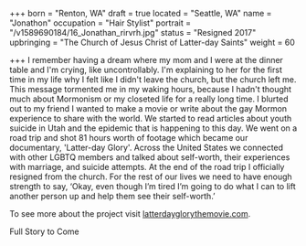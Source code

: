 +++
born = "Renton, WA"
draft = true
located = "Seattle, WA"
name = "Jonathon"
occupation = "Hair Stylist"
portrait = "/v1589690184/16_Jonathan_rirvrh.jpg"
status = "Resigned 2017"
upbringing = "The Church of Jesus Christ of Latter-day Saints"
weight = 60

+++
I remember having a dream where my mom and I were at the dinner table and I'm crying, like uncontrollably. I'm explaining to her for the first time in my life why I felt like I didn't leave the church, but the church left me. This message tormented me in my waking hours, because I hadn't thought much about Mormonism or my closeted life for a really long time. I blurted out to my friend I wanted to make a movie or write about the gay Mormon experience to share with the world. We started to read articles about youth suicide in Utah and the epidemic that is happening to this day. We went on a road trip and shot 81 hours worth of footage which became our documentary, 'Latter-day Glory'. Across the United States we connected with other LGBTQ members and talked about self-worth, their experiences with marriage, and suicide attempts. At the end of the road trip I officially resigned from the church. For the rest of our lives we need to have enough strength to say, ‘Okay, even though I’m tired I’m going to do what I can to lift another person up and help them see their self-worth.’

To see more about the project visit [latterdayglorythemovie.com](https://www.latterdayglorythemovie.com/).

Full Story to Come